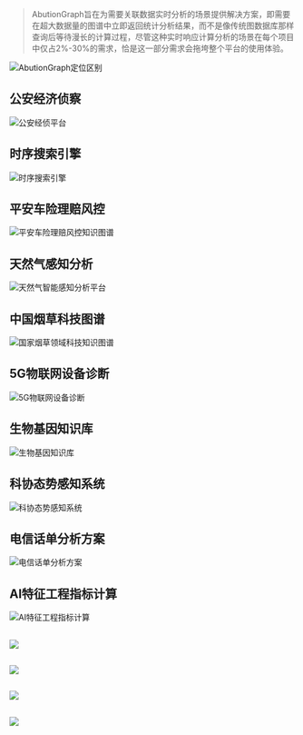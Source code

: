 > AbutionGraph旨在为需要关联数据实时分析的场景提供解决方案，即需要在超大数据量的图谱中立即返回统计分析结果，而不是像传统图数据库那样查询后等待漫长的计算过程，尽管这种实时响应计算分析的场景在每个项目中仅占2%-30%的需求，恰是这一部分需求会拖垮整个平台的使用体验。

![AbutionGraph定位区别](../images/应用案例/AbutionGraph定位区别.png)

## 公安经济侦察
![公安经侦平台](../images/应用案例/公安经侦平台.png)

## 时序搜索引擎
![时序搜索引擎](../images/应用案例/时序搜索引擎.png)

## 平安车险理赔风控
![平安车险理赔风控知识图谱](../images/应用案例/平安车险理赔风控知识图谱.png)

## 天然气感知分析
![天然气智能感知分析平台](../images/应用案例/天然气智能感知分析平台.png)

## 中国烟草科技图谱
![国家烟草领域科技知识图谱](../images/应用案例/国家烟草领域科技知识图谱.png)

## 5G物联网设备诊断
![5G物联网设备诊断](../images/应用案例/5G物联网设备诊断.png)

## 生物基因知识库
![生物基因知识库](../images/应用案例/生物基因知识库.png)

## 科协态势感知系统
![科协态势感知系统](../images/应用案例/科协态势感知系统.png)

## 电信话单分析方案
![电信话单分析方案](../images/应用案例/电信话单分析方案.png)

## AI特征工程指标计算
![AI特征工程指标计算](../images/应用案例/AI特征工程指标计算.png)

##
![](../images/应用案例/.png)

##
![](../images/应用案例/.png)

##
![](../images/应用案例/.png)

##
![](../images/应用案例/.png)
